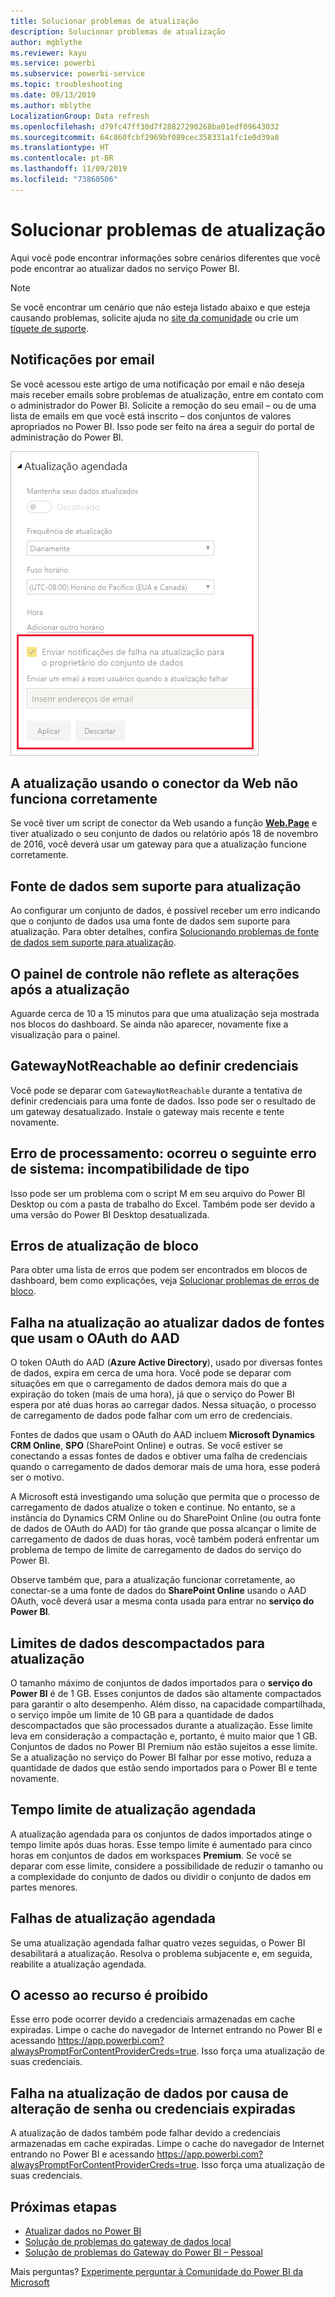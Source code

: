 ```yaml
---
title: Solucionar problemas de atualização
description: Solucionar problemas de atualização
author: mgblythe
ms.reviewer: kayu
ms.service: powerbi
ms.subservice: powerbi-service
ms.topic: troubleshooting
ms.date: 09/13/2019
ms.author: mblythe
LocalizationGroup: Data refresh
ms.openlocfilehash: d79fc47ff30d7f28827290268ba01edf09643032
ms.sourcegitcommit: 64c860fcbf2969bf089cec358331a1fc1e0d39a8
ms.translationtype: HT
ms.contentlocale: pt-BR
ms.lasthandoff: 11/09/2019
ms.locfileid: "73860506"
---
```

# <a name="troubleshooting-refresh-scenarios"></a>Solucionar problemas de atualização

Aqui você pode encontrar informações sobre cenários diferentes que você pode encontrar ao atualizar dados no serviço Power BI.

> [!NOTE]
> Se você encontrar um cenário que não esteja listado abaixo e que esteja causando problemas, solicite ajuda no [site da comunidade](https://community.powerbi.com/) ou crie um [tíquete de suporte](https://powerbi.microsoft.com/support/).
>
>

## <a name="email-notifications"></a>Notificações por email

Se você acessou este artigo de uma notificação por email e não deseja mais receber emails sobre problemas de atualização, entre em contato com o administrador do Power BI. Solicite a remoção do seu email – ou de uma lista de emails em que você está inscrito – dos conjuntos de valores apropriados no Power BI. Isso pode ser feito na área a seguir do portal de administração do Power BI.

![Email para notificações de atualização](media/refresh-troubleshooting-refresh-scenarios/refresh-email.png)

## <a name="refresh-using-web-connector-doesnt-work-properly"></a>A atualização usando o conector da Web não funciona corretamente

Se você tiver um script de conector da Web usando a função [**Web.Page**](https://msdn.microsoft.com/library/mt260924.aspx) e tiver atualizado o seu conjunto de dados ou relatório após 18 de novembro de 2016, você deverá usar um gateway para que a atualização funcione corretamente.

## <a name="unsupported-data-source-for-refresh"></a>Fonte de dados sem suporte para atualização

Ao configurar um conjunto de dados, é possível receber um erro indicando que o conjunto de dados usa uma fonte de dados sem suporte para atualização. Para obter detalhes, confira [Solucionando problemas de fonte de dados sem suporte para atualização](service-admin-troubleshoot-unsupported-data-source-for-refresh.md).

## <a name="dashboard-doesnt-reflect-changes-after-refresh"></a>O painel de controle não reflete as alterações após a atualização

Aguarde cerca de 10 a 15 minutos para que uma atualização seja mostrada nos blocos do dashboard. Se ainda não aparecer, novamente fixe a visualização para o painel.

## <a name="gatewaynotreachable-when-setting-credentials"></a>GatewayNotReachable ao definir credenciais

Você pode se deparar com `GatewayNotReachable` durante a tentativa de definir credenciais para uma fonte de dados. Isso pode ser o resultado de um gateway desatualizado. Instale o gateway mais recente e tente novamente.

## <a name="processing-error-the-following-system-error-occurred-type-mismatch"></a>Erro de processamento: ocorreu o seguinte erro de sistema: incompatibilidade de tipo

Isso pode ser um problema com o script M em seu arquivo do Power BI Desktop ou com a pasta de trabalho do Excel. Também pode ser devido a uma versão do Power BI Desktop desatualizada.

## <a name="tile-refresh-errors"></a>Erros de atualização de bloco

Para obter uma lista de erros que podem ser encontrados em blocos de dashboard, bem como explicações, veja [Solucionar problemas de erros de bloco](refresh-troubleshooting-tile-errors.md).

## <a name="refresh-fails-when-updating-data-from-sources-that-use-aad-oauth"></a>Falha na atualização ao atualizar dados de fontes que usam o OAuth do AAD

O token OAuth do AAD (**Azure Active Directory**), usado por diversas fontes de dados, expira em cerca de uma hora. Você pode se deparar com situações em que o carregamento de dados demora mais do que a expiração do token (mais de uma hora), já que o serviço do Power BI espera por até duas horas ao carregar dados. Nessa situação, o processo de carregamento de dados pode falhar com um erro de credenciais.

Fontes de dados que usam o OAuth do AAD incluem **Microsoft Dynamics CRM Online**, **SPO** (SharePoint Online) e outras. Se você estiver se conectando a essas fontes de dados e obtiver uma falha de credenciais quando o carregamento de dados demorar mais de uma hora, esse poderá ser o motivo.

A Microsoft está investigando uma solução que permita que o processo de carregamento de dados atualize o token e continue. No entanto, se a instância do Dynamics CRM Online ou do SharePoint Online (ou outra fonte de dados de OAuth do AAD) for tão grande que possa alcançar o limite de carregamento de dados de duas horas, você também poderá enfrentar um problema de tempo de limite de carregamento de dados do serviço do Power BI.

Observe também que, para a atualização funcionar corretamente, ao conectar-se a uma fonte de dados do **SharePoint Online** usando o AAD OAuth, você deverá usar a mesma conta usada para entrar no **serviço do Power BI**.

## <a name="uncompressed-data-limits-for-refresh"></a>Limites de dados descompactados para atualização

O tamanho máximo de conjuntos de dados importados para o **serviço do Power BI** é de 1 GB. Esses conjuntos de dados são altamente compactados para garantir o alto desempenho. Além disso, na capacidade compartilhada, o serviço impõe um limite de 10 GB para a quantidade de dados descompactados que são processados durante a atualização. Esse limite leva em consideração a compactação e, portanto, é muito maior que 1 GB. Conjuntos de dados no Power BI Premium não estão sujeitos a esse limite. Se a atualização no serviço do Power BI falhar por esse motivo, reduza a quantidade de dados que estão sendo importados para o Power BI e tente novamente.

## <a name="scheduled-refresh-timeout"></a>Tempo limite de atualização agendada

A atualização agendada para os conjuntos de dados importados atinge o tempo limite após duas horas. Esse tempo limite é aumentado para cinco horas em conjuntos de dados em workspaces **Premium**. Se você se deparar com esse limite, considere a possibilidade de reduzir o tamanho ou a complexidade do conjunto de dados ou dividir o conjunto de dados em partes menores.

## <a name="scheduled-refresh-failures"></a>Falhas de atualização agendada

Se uma atualização agendada falhar quatro vezes seguidas, o Power BI desabilitará a atualização. Resolva o problema subjacente e, em seguida, reabilite a atualização agendada.

## <a name="access-to-the-resource-is-forbidden"></a>O acesso ao recurso é proibido  

Esse erro pode ocorrer devido a credenciais armazenadas em cache expiradas. Limpe o cache do navegador de Internet entrando no Power BI e acessando https://app.powerbi.com?alwaysPromptForContentProviderCreds=true. Isso força uma atualização de suas credenciais.

## <a name="data-refresh-failure-because-of-password-change-or-expired-credentials"></a>Falha na atualização de dados por causa de alteração de senha ou credenciais expiradas

A atualização de dados também pode falhar devido a credenciais armazenadas em cache expiradas. Limpe o cache do navegador de Internet entrando no Power BI e acessando https://app.powerbi.com?alwaysPromptForContentProviderCreds=true. Isso força uma atualização de suas credenciais.

## <a name="next-steps"></a>Próximas etapas

- [Atualizar dados no Power BI](refresh-data.md)  
- [Solução de problemas do gateway de dados local](service-gateway-onprem-tshoot.md)  
- [Solução de problemas do Gateway do Power BI – Pessoal](service-admin-troubleshooting-power-bi-personal-gateway.md)  

Mais perguntas? [Experimente perguntar à Comunidade do Power BI da Microsoft](https://community.powerbi.com/)

